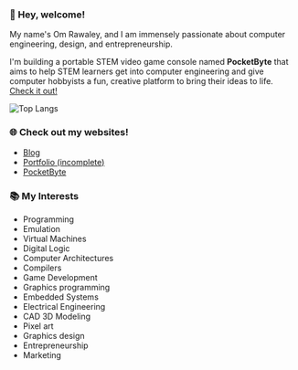 ### 👋 Hey, welcome!

My name's Om Rawaley, and I am immensely passionate about computer engineering, design, and entrepreneurship. 

I'm building a portable STEM video game console named **PocketByte** that aims to help STEM learners get into computer engineering and give computer hobbyists a fun, creative platform to bring their ideas to life. [Check it out!](https://pocketbyte.co)

![Top Langs](https://github-readme-stats.vercel.app/api/top-langs/?username=omrawaley&hide=makefile&size_weight=0.5&count_weight=0.5&langs_count=6)

### 🌐 Check out my websites!
- [Blog](https://bytebase.pages.dev)
- [Portfolio (incomplete)](https://omrawaleyportfolio.vercel.app)
- [PocketByte](https://pocketbyte.co)

### 📚 My Interests

- Programming
- Emulation
- Virtual Machines
- Digital Logic
- Computer Architectures
- Compilers
- Game Development
- Graphics programming
- Embedded Systems
- Electrical Engineering
- CAD 3D Modeling
- Pixel art
- Graphics design
- Entrepreneurship
- Marketing
